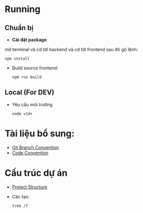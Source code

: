 # Running

## Chuẩn bị

- <b>Cài đặt package </b>

 mở terminal và cd  tới backend và cd tới frontend sau đó gõ lệnh: 
  ``` 
  npm install
  ```

- Build source frontend: 

  ```
  npm run build
  ```

## Local (For DEV)

- Yêu cầu môi trường

  ```
  node v14+
  ```

# Tài liệu bổ sung:

- [Git Branch Convention](./docs/git-branch-convention.md)
- [Code Convention](./docs/code-convention.md)

# Cấu trúc dự án

- [Project Structure](./docs/project-structure.md)
- Các tạo:

  ```
  tree /f
  ```
